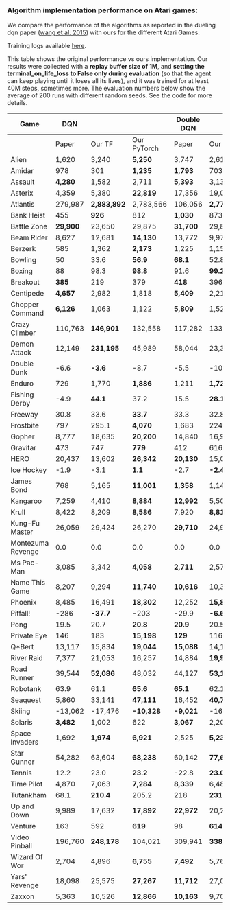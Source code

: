 ### Algorithm implementation performance on Atari games:
We compare the performance of the algorithms as reported in the dueling dqn paper ([wang et al. 2015](https://arxiv.org/pdf/1511.06581.pdf)) with ours for the different Atari Games.

Training logs available [here](https://tensorboard.dev/experiment/XzlbZcmoQkCeVPppg7BR7g).

This table shows the original performance vs ours implementation. Our results were collected with a **replay 
buffer size of 1M**, and **setting the terminal_on_life_loss to False only during evaluation** (so that the agent 
can keep playing until it loses all its lives), and it was trained for at least 40M steps, sometimes more.
The evaluation numbers below show the average of 200 runs with different random seeds. See the code for more
details.

|Game             |DQN       |             |           |Double DQN|             |           | Dueling DQN |               | |
|-----------------|----------|-------------|-----------|----------|-------------|-----------|-------------|---------------|-|
|                 |Paper     |Our TF       |Our PyTorch|Paper     |Our TF       |Our PyTorch| Paper       | Our TF     |Our PyTorch|
|Alien            |1,620     |3,240        |**5,250**  |3,747     |2,618        |**4,195**  | **4,461**   | 2,281         | |
|Amidar           |978       |301          |**1,235**  |**1,793** |703          |609        | **2,354**   | 527           ||
|Assault          |**4,280** |1,582        |2,711      |**5,393** |3,132        |2,767      | **4,621**   | 2,432         ||
|Asterix          |4,359     |5,380        |**22,819** |17,356    |19,031       |**21,592** | **28,188**  | 5,297         ||
|Atlantis         |279,987   |**2,883,892**|2,783,566  |106,056   |**2,774,910**|2,766,828  | 382,572     | **2,681,685** ||
|Bank Heist       |455       |**926**      |812        |**1,030** |873          |777        | **1,611**   | 976           ||
|Battle Zone      |**29,900**|23,650       |29,875     |**31,700**|29,820       |28,320     | **37,150**  | 34,385        ||
|Beam Rider       |8,627     |12,681       |**14,130** |13,772    |9,978        |**16,300** | **12,164**  | 8,607         ||
|Berzerk          |585       |1,362        |**2,173**  |1,225     |1,157        |**1,406**  | **1,472**   | 1,182         ||
|Bowling          |50        |33.6         |**56.9**   |**68.1**  |52.8         |28.2       | **65.5**    | 29.3          ||
|Boxing           |88        |98.3         |**98.8**   |91.6      |**99.2**     |98.6       | **99.4**    | 99.1          ||
|Breakout         |**385**   |219          |379        |**418**   |396          |398        | 345         | **402**       ||
|Centipede        |**4,657** |2,982        |1,818      |**5,409** |2,211        |2,030      | **7,561**   | 2,516         ||
|Chopper Command  |**6,126** |1,063        |1,122      |**5,809** |1,525        |1,111      | **11,215**  | 1,396         ||
|Crazy Climber    |110,763   |**146,901**  |132,558    |117,282   |133,573      |**136,669**| **143,570** | 142,660       ||
|Demon Attack     |12,149    |**231,195**  |45,989     |58,044    |23,389       |**163,432**| 60,813      | **266,976**   ||
|Double Dunk      |-6.6      |**-3.6**     |-8.7       |-5.5      |-10.2        |4.9        | 0.1         | **0.5**       ||
|Enduro           |729       |1,770        |**1,886**  |1,211     |**1,728**    |1,643      | **2,258**   | 1,829         ||
|Fishing Derby    |-4.9      |**44.1**     |37.2       |15.5      |**28.1**     |14.07      | **46.4**    | 18.0          ||
|Freeway          |30.8      |33.6         |**33.7**   |33.3      |32.8         |**33.5**   | 0.0         | **33.1**      ||
|Frostbite        |797       |295.1        |**4,070**  |1,683     |224.1        |**3,613**  | **4,672**   | 1,498         ||
|Gopher           |8,777     |18,635       |**20,200** |14,840    |16,954       |**17,948** | 15,718      | **18,982**    ||
|Gravitar         |473       |747          |**779**    |412       |616          |**873**    | 588         | **715**       ||
|HERO             |20,437    |13,602       |**26,342** |**20,130**|15,039       | | **20,818**  | 14,652        ||
|Ice Hockey       |-1.9      |-3.1         |**1.1**    |-2.7      |**-2.4**     | | **0.5**     | -2.8          ||
|James Bond       |768       |5,165        |**11,001** |**1,358** |1,143        | | **1,312**   | 1,131         ||
|Kangaroo         |7,259     |4,410        |**8,884**  |**12,992**|5,508        | | **14,854**  | 4,601         ||
|Krull            |8,422     |8,209        |**8,586**  |7,920     |**8,813**    | | **11,451**  | 8,407         ||
|Kung-Fu Master   |26,059    |29,424       |26,270     |**29,710**|24,916       | | 34,294      | **34,698**    ||
|Montezuma Revenge|0.0       |0.0          |0.0        |0.0       |0.0          | | 0.0         | 0.0           ||
|Ms Pac-Man       |3,085     |3,342        |**4,058**  |**2,711** |2,578        | | **6,283**   | 3,132         ||
|Name This Game   |8,207     |9,294        |**11,740** |**10,616**|10,313       | | **11,971**  | 9,315         ||
|Phoenix          |8,485     |16,491       |**18,302** |12,252    |**15,866**   | | **23,092**  | 9,178         ||
|Pitfall!         |-286      |**-37.7**    |-203       |-29.9     |**-6.6**     | | **0.0**     | -88.4         ||
|Pong             |19.5      |20.7         |**20.8**   |**20.9**  |20.5         | | **21.0**    | 20.7          ||
|Private Eye      |146       |183          |**15,198** |**129**   |116          | | 103         | **129**       ||
|Q*Bert           |13,117    |15,834       |**19,044** |**15,088**|14,100       | | **19,220**  | 14,548        ||
|River Raid       |7,377     |21,053       |16,257     |14,884    |**19,931**   | | **21,162**  | 19,061        ||
|Road Runner      |39,544    |**52,086**   |48,032     |44,127    |**53,132**   | | **69,524**  | 52,061        ||
|Robotank         |63.9      |61.1         |**65.6**   |**65.1**  |62.1         | | **65.3**    | 62.0          ||
|Seaquest         |5,860     |33,141       |**47,111** |16,452    |**40,700**   | | **50,254**  | 24,952        ||
|Skiing           |-13,062   |-17,476      |**-10,328**|**-9,021**|-16,244      | | **-8,857**  | -29,975       ||
|Solaris          |**3,482** |1,002        |622        |**3,067** |2,201        | | **2,250**   | 1,743         ||
|Space Invaders   |1,692     |**1,974**    |**6,921**  |2,525     |**5,239**    | | **6,427**   | 1,836         ||
|Star Gunner      |54,282    |63,604       |**68,238** |60,142    |**77,646**   | | **89,238**  | 67,645        ||
|Tennis           |12.2      |23.0         |**23.2**   |-22.8     |**23.0**     | | 5.1         | **21,2**      ||
|Time Pilot       |4,870     |7,063        |**7,284**  |**8,339** |6,485        | | **11,666**  | 6,745         ||
|Tutankham        |68.1      |**210.4**    |205.2      |218       |**231**      | | 211         | **223**       ||
|Up and Down      |9,989     |17,632       |**17,892** |**22,972**|20,235       | | **44,939**  | 24,880        ||
|Venture          |163       |592          |**619**    |98        |**614**      | | 497         | **1,092**     ||
|Video Pinball    |196,760   |**248,178**  |104,021    |309,941   |**338,382**  | | 98,209      | **284,487**   ||
|Wizard Of Wor    |2,704     |4,896        |**6,755**  |**7,492** |5,769        | | **7,855**   | 4,224         ||
|Yars' Revenge    |18,098    |25,575       |**27,267** |**11,712**|27,087       | | **49,622**  | 26,072        ||
|Zaxxon           |5,363     |10,526       |**12,866** |**10,163**|9,706        | | **12,944**  | 10,925        ||
